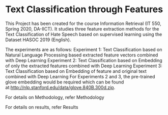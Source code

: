 # Text Classification through Features

This Project has been created for the course Information Retrieval (IT 550, Spring 2020, DA-IICT). It studies three feature extraction methods for the Text Classification of Hate Speech based on supervised learning using the Dataset HASOC 2019 (English).

The experiments are as follows:
Experiment 1: Text Classification based on Natural Language Processing based extracted feature vectors combined with Deep Learning
Experiment 2: Text Classification based on Embedding of only the extracted features combined with Deep Learning
Experiment 3: Text Classification based on Embedding of feature and original text combined with Deep Learning
For Experiments 2 and 3, the pre-trained glove embedding would be required which can be found at:http://nlp.stanford.edu/data/glove.840B.300d.zip. 

For details on Methodology, refer Methodology

For details on results, refer Results



